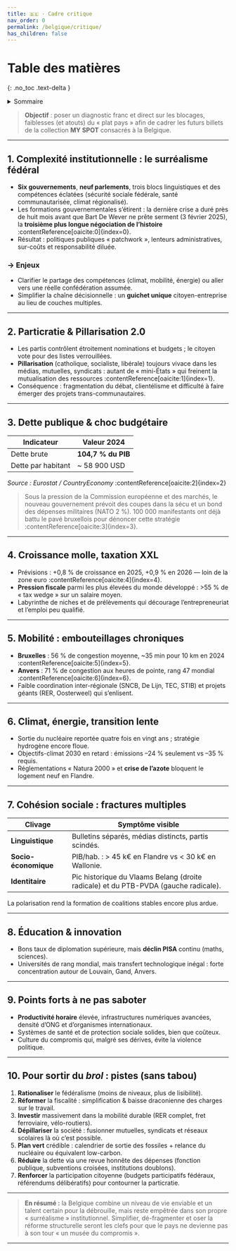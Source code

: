 ```yaml
---
title: 🇧🇪 · Cadre critique
nav_order: 0
permalink: /belgique/critique/
has_children: false
---
```



# Table des matières
{: .no_toc .text-delta }

<details markdown="block">
  <summary>Sommaire</summary>
  {: .text-delta }

1. Sommaire
{:toc}
</details>

> **Objectif** : poser un diagnostic franc et direct sur les blocages, faiblesses (et atouts) du « plat pays » afin de cadrer les futurs billets de la collection **MY SPOT** consacrés à la Belgique.

---



## 1. Complexité institutionnelle : le surréalisme fédéral

- **Six gouvernements**, **neuf parlements**, trois blocs linguistiques et des compétences éclatées (sécurité sociale fédérale, santé communautarisée, climat régionalisé).  
- Les formations gouvernementales s’étirent : la dernière crise a duré près de huit mois avant que Bart De Wever ne prête serment (3 février 2025), la **troisième plus longue négociation de l’histoire** :contentReference[oaicite:0]{index=0}.  
- Résultat : politiques publiques « patchwork », lenteurs administratives, sur-coûts et responsabilité diluée.

### → Enjeux

- Clarifier le partage des compétences (climat, mobilité, énergie) ou aller vers une réelle confédération assumée.  
- Simplifier la chaîne décisionnelle : un **guichet unique** citoyen-entreprise au lieu de couches multiples.

---

## 2. Particratie & Pillarisation 2.0

- Les partis contrôlent étroitement nominations et budgets ; le citoyen vote pour des listes verrouillées.  
- **Pillarisation** (catholique, socialiste, libérale) toujours vivace dans les médias, mutuelles, syndicats : autant de « mini-États » qui freinent la mutualisation des ressources :contentReference[oaicite:1]{index=1}.  
- Conséquence : fragmentation du débat, clientélisme et difficulté à faire émerger des projets trans-communautaires.

---

## 3. Dette publique & choc budgétaire

| Indicateur | Valeur 2024 |
|------------|-------------|
| Dette brute | **104,7 % du PIB** |
| Dette par habitant | ~ 58 900 USD |

*Source : Eurostat / CountryEconomy* :contentReference[oaicite:2]{index=2}  

> Sous la pression de la Commission européenne et des marchés, le nouveau gouvernement prévoit des coupes dans la sécu et un bond des dépenses militaires (NATO 2 %). 100 000 manifestants ont déjà battu le pavé bruxellois pour dénoncer cette stratégie :contentReference[oaicite:3]{index=3}.

---

## 4. Croissance molle, taxation XXL

- Prévisions : +0,8 % de croissance en 2025, +0,9 % en 2026 — loin de la zone euro :contentReference[oaicite:4]{index=4}.  
- **Pression fiscale** parmi les plus élevées du monde développé : >55 % de « tax wedge » sur un salaire moyen.  
- Labyrinthe de niches et de prélèvements qui décourage l’entrepreneuriat et l’emploi peu qualifié.

---

## 5. Mobilité : embouteillages chroniques

- **Bruxelles** : 56 % de congestion moyenne, ~35 min pour 10 km en 2024 :contentReference[oaicite:5]{index=5}.  
- **Anvers** : 71 % de congestion aux heures de pointe, rang 47 mondial :contentReference[oaicite:6]{index=6}.  
- Faible coordination inter-régionale (SNCB, De Lijn, TEC, STIB) et projets géants (RER, Oosterweel) qui s’enlisent.

---

## 6. Climat, énergie, transition lente

- Sortie du nucléaire reportée quatre fois en vingt ans ; stratégie hydrogène encore floue.  
- Objectifs-climat 2030 en retard : émissions –24 % seulement vs –35 % requis.  
- Réglementations « Natura 2000 » et **crise de l’azote** bloquent le logement neuf en Flandre.

---

## 7. Cohésion sociale : fractures multiples

| Clivage | Symptôme visible |
|---------|------------------|
| **Linguistique** | Bulletins séparés, médias distincts, partis scindés. |
| **Socio-économique** | PIB/hab. : > 45 k€ en Flandre vs < 30 k€ en Wallonie. |
| **Identitaire** | Pic historique du Vlaams Belang (droite radicale) et du PTB-PVDA (gauche radicale). |

La polarisation rend la formation de coalitions stables encore plus ardue.

---

## 8. Éducation & innovation

- Bons taux de diplomation supérieure, mais **déclin PISA** continu (maths, sciences).  
- Universités de rang mondial, mais transfert technologique inégal : forte concentration autour de Louvain, Gand, Anvers.

---

## 9. Points forts à ne pas saboter

- **Productivité horaire** élevée, infrastructures numériques avancées, densité d’ONG et d’organismes internationaux.  
- Systèmes de santé et de protection sociale solides, bien que coûteux.  
- Culture du compromis qui, malgré ses dérives, évite la violence politique.

---

## 10. Pour sortir du *brol* : pistes (sans tabou)

1. **Rationaliser** le fédéralisme (moins de niveaux, plus de lisibilité).  
2. **Réformer** la fiscalité : simplification & baisse draconienne des charges sur le travail.  
3. **Investir** massivement dans la mobilité durable (RER complet, fret ferroviaire, vélo-routiers).  
4. **Dépillariser** la société : fusionner mutuelles, syndicats et réseaux scolaires là où c’est possible.  
5. **Plan vert** crédible : calendrier de sortie des fossiles + relance du nucléaire ou équivalent low-carbon.  
6. **Réduire** la dette via une revue honnête des dépenses (fonction publique, subventions croisées, institutions doublons).  
7. **Renforcer** la participation citoyenne (budgets participatifs fédéraux, référendums délibératifs) pour contourner la particratie.

---

> **En résumé :** la Belgique combine un niveau de vie enviable et un talent certain pour la débrouille, mais reste empêtrée dans son propre « surréalisme » institutionnel. Simplifier, dé-fragmenter et oser la réforme structurelle seront les clefs pour que le pays ne devienne pas à son tour « un musée du compromis ».

---
